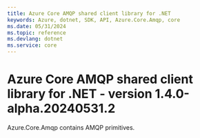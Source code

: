 ```yaml
---
title: Azure Core AMQP shared client library for .NET
keywords: Azure, dotnet, SDK, API, Azure.Core.Amqp, core
ms.date: 05/31/2024
ms.topic: reference
ms.devlang: dotnet
ms.service: core
---
```

# Azure Core AMQP shared client library for .NET - version 1.4.0-alpha.20240531.2 


Azure.Core.Amqp contains AMQP primitives. 

